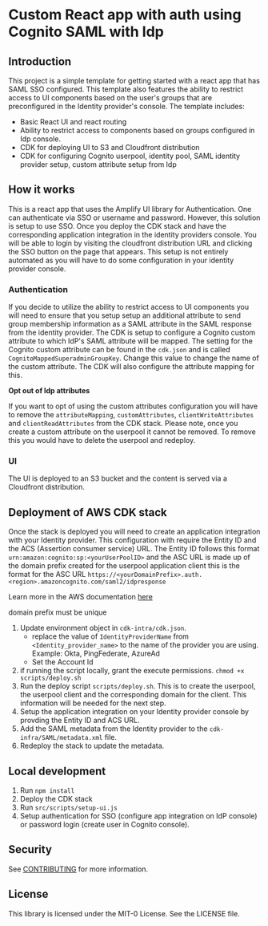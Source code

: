 # Custom React app with auth using Cognito SAML with Idp

## Introduction

This project is a simple template for getting started with a react app that has SAML SSO configured. This template also features the ability to restrict access to UI components based on the user's groups that are preconfigured in the Identity provider's console. The template includes:

- Basic React UI and react routing
- Ability to restrict access to components based on groups configured in Idp console.
- CDK for deploying UI to S3 and Cloudfront distribution
- CDK for configuring Cognito userpool, identity pool, SAML identity provider setup, custom attribute setup from Idp

## How it works

This is a react app that uses the Amplify UI library for Authentication. One can authenticate via SSO or username and password. However, this solution is setup to use SSO. Once you deploy the CDK stack and have the corresponding application integration in the identity providers console. You will be able to login by visiting the cloudfront distribution URL and clicking the SSO button on the page that appears. This setup is not entirely automated as you will have to do some configuration in your identity provider console.

### Authentication

If you decide to utilize the ability to restrict access to UI components you will need to ensure that you setup setup an additional attribute to send group membership information as a SAML attribute in the SAML response from the identity provider. The CDK is setup to configure a Cognito custom attribute to which IdP's SAML attribute will be mapped. The setting for the Cognito custom attribute can be found in the `cdk.json` and is called `CognitoMappedSuperadminGroupKey`. Change this value to change the name of the custom attribute. The CDK will also configure the attribute mapping for this.


**Opt out of Idp attributes**

If you want to opt of using the custom attributes configuration you will have to remove the `attributeMapping`, `customAttributes`, `clientWriteAttributes` and `clientReadAttributes` from the CDK stack. Please note, once you create a custom attribute on the userpool it cannot be removed. To remove this you would have to delete the userpool and redeploy.

### UI

The UI is deployed to an S3 bucket and the content is served via a Cloudfront distribution.

## Deployment of AWS CDK stack

Once the stack is deployed you will need to create an application integration with your Identity provider. This configuration with require the Entity ID and the ACS (Assertion consumer service) URL. The Entity ID follows this format `urn:amazon:cognito:sp:<yourUserPoolID>` and the ASC URL is made up of the domain prefix created for the userpool application client this is the format for the ASC URL `https://<yourDomainPrefix>.auth.<region>.amazoncognito.com/saml2/idpresponse`

Learn more in the AWS documentation [here](https://docs.aws.amazon.com/cognito/latest/developerguide/cognito-user-pools-saml-idp.html)

domain prefix must be unique

1. Update environment object in `cdk-intra/cdk.json`.
	- replace the value of `IdentityProviderName` from `<Identity_provider_name>` to the name of the provider you are using. Example: Okta, PingFederate, AzureAd
	- Set the Account Id
2. if running the script locally, grant the execute permissions. `chmod +x scripts/deploy.sh`
3. Run the deploy script `scripts/deploy.sh`. This is to create the userpool, the userpool client and the corresponding domain for the client. This information will be needed for the next step.
4. Setup the application integration on your Identity provider console by provding the Entity ID and ACS URL.
5. Add the SAML metadata from the Identity provider to the `cdk-infra/SAML/metadata.xml` file.
6. Redeploy the stack to update the metadata.

## Local development

1. Run `npm install`
2. Deploy the CDK stack
3. Run  `src/scripts/setup-ui.js`
2. Setup authentication for SSO (configure app integration on IdP console) or password login (create user in Cognito console). 

## Security

See [CONTRIBUTING](CONTRIBUTING.md#security-issue-notifications) for more information.

## License

This library is licensed under the MIT-0 License. See the LICENSE file.
